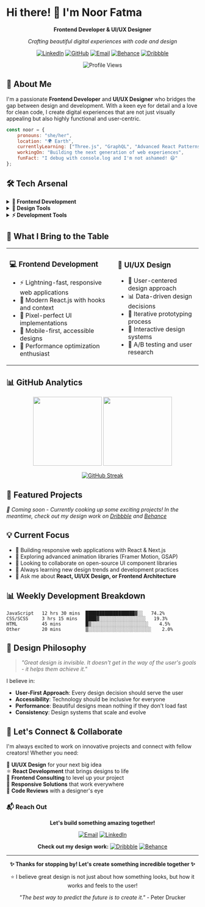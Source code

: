 # Hi there! 👋 I'm Noor Fatma

<div align="center">
  
**Frontend Developer & UI/UX Designer**
  
*Crafting beautiful digital experiences with code and design*

[![LinkedIn](https://img.shields.io/badge/LinkedIn-0077B5?style=for-the-badge&logo=linkedin&logoColor=white)](https://linkedin.com/in/noorfatma411)
[![GitHub](https://img.shields.io/badge/GitHub-100000?style=for-the-badge&logo=github&logoColor=white)](https://github.com/noorfatma411)
[![Email](https://img.shields.io/badge/Email-D14836?style=for-the-badge&logo=gmail&logoColor=white)](mailto:noorfatmanoor411@gmail.com)
[![Behance](https://img.shields.io/badge/Behance-1769ff?style=for-the-badge&logo=behance&logoColor=white)](https://www.behance.net/noorfatmaa)
[![Dribbble](https://img.shields.io/badge/Dribbble-ea4c89?style=for-the-badge&logo=dribbble&logoColor=white)](https://dribbble.com/noorfatma-411)

![Profile Views](https://komarev.com/ghpvc/?username=noorfatma411&style=for-the-badge&color=blueviolet)

</div>

## 🚀 About Me

I'm a passionate **Frontend Developer** and **UI/UX Designer** who bridges the gap between design and development. With a keen eye for detail and a love for clean code, I create digital experiences that are not just visually appealing but also highly functional and user-centric.

```javascript
const noor = {
    pronouns: "she/her",
    location: "🌍 Earth",
    currentlyLearning: ["Three.js", "GraphQL", "Advanced React Patterns"],
    workingOn: "Building the next generation of web experiences",
    funFact: "I debug with console.log and I'm not ashamed! 😄"
};
```

## 🛠️ Tech Arsenal

<details>
<summary><b>🎨 Frontend Development</b></summary>

### Core Technologies
![JavaScript](https://img.shields.io/badge/JavaScript-F7DF1E?style=flat-square&logo=javascript&logoColor=black)
![TypeScript](https://img.shields.io/badge/TypeScript-007ACC?style=flat-square&logo=typescript&logoColor=white)
![HTML5](https://img.shields.io/badge/HTML5-E34F26?style=flat-square&logo=html5&logoColor=white)
![CSS3](https://img.shields.io/badge/CSS3-1572B6?style=flat-square&logo=css3&logoColor=white)

### Frameworks & Libraries
![React](https://img.shields.io/badge/React-20232A?style=flat-square&logo=react&logoColor=61DAFB)
![Next.js](https://img.shields.io/badge/Next.js-000000?style=flat-square&logo=nextdotjs&logoColor=white)
![Redux](https://img.shields.io/badge/Redux-593D88?style=flat-square&logo=redux&logoColor=white)

### Styling & UI
![Tailwind CSS](https://img.shields.io/badge/Tailwind_CSS-38B2AC?style=flat-square&logo=tailwind-css&logoColor=white)
![Material-UI](https://img.shields.io/badge/Material--UI-0081CB?style=flat-square&logo=material-ui&logoColor=white)
![Styled Components](https://img.shields.io/badge/styled--components-DB7093?style=flat-square&logo=styled-components&logoColor=white)
![SASS](https://img.shields.io/badge/SASS-hotpink.svg?style=flat-square&logo=SASS&logoColor=white)

</details>

<details>
<summary  ><b>🎨 Design Tools</b></summary>

<br/>

![Figma](https://img.shields.io/badge/Figma-F24E1E?style=flat-square&logo=figma&logoColor=white)
![Adobe XD](https://img.shields.io/badge/Adobe%20XD-470137?style=flat-square&logo=Adobe%20XD&logoColor=#FF61F6)
![Adobe Photoshop](https://img.shields.io/badge/Adobe%20Photoshop-31A8FF?style=flat-square&logo=Adobe%20Photoshop&logoColor=black)
![Adobe Illustrator](https://img.shields.io/badge/Adobe%20Illustrator-FF9A00?style=flat-square&logo=adobe%20illustrator&logoColor=white)

</details>

<details>
<summary><b>⚡ Development Tools</b></summary>
<br/>

![Git](https://img.shields.io/badge/Git-F05032?style=flat-square&logo=git&logoColor=white)
![VS Code](https://img.shields.io/badge/VS_Code-0078D4?style=flat-square&logo=visual%20studio%20code&logoColor=white)
![Webpack](https://img.shields.io/badge/Webpack-8DD6F9?style=flat-square&logo=Webpack&logoColor=white)
![Vite](https://img.shields.io/badge/Vite-B73BFE?style=flat-square&logo=vite&logoColor=FFD62E)
![Jest](https://img.shields.io/badge/Jest-323330?style=flat-square&logo=Jest&logoColor=white)

</details>

## 🎯 What I Bring to the Table

<table>
<tr>
<td>

### 💻 Frontend Development
- ⚡ Lightning-fast, responsive web applications
- 🔧 Modern React.js with hooks and context
- 🎨 Pixel-perfect UI implementations
- 📱 Mobile-first, accessible designs
- 🚀 Performance optimization enthusiast

</td>
<td>

### 🎨 UI/UX Design
- 👥 User-centered design approach
- 📊 Data-driven design decisions
- 🔄 Iterative prototyping process
- 🎪 Interactive design systems
- 🧪 A/B testing and user research

</td>
</tr>
</table>

## 📊 GitHub Analytics

<div align="center">

<img height="180em" src="https://github-readme-stats.vercel.app/api?username=noorfatma411&show_icons=true&theme=tokyonight&include_all_commits=true&count_private=true"/>
<img height="180em" src="https://github-readme-stats.vercel.app/api/top-langs/?username=noorfatma411&layout=compact&theme=tokyonight"/>

</div>

<div align="center">
  
[![GitHub Streak](https://streak-stats.demolab.com/?user=noorfatma411&theme=tokyonight)](https://git.io/streak-stats)

</div>



## 🌟 Featured Projects

*🚀 Coming soon - Currently cooking up some exciting projects! In the meantime, check out my design work on [Dribbble](https://dribbble.com/noorfatma411) and [Behance](https://www.behance.net/noorfatma411)*


## 💡 Current Focus

- 🔭 Building responsive web applications with React & Next.js
- 🌱 Exploring advanced animation libraries (Framer Motion, GSAP)
- 👯 Looking to collaborate on open-source UI component libraries
- 🤔 Always learning new design trends and development practices
- 💬 Ask me about **React, UI/UX Design, or Frontend Architecture**

## 📊 Weekly Development Breakdown

```text
JavaScript   12 hrs 30 mins  ██████████████████▓░░   74.2%
CSS/SCSS     3 hrs 15 mins   ████▓░░░░░░░░░░░░░░░░░   19.3%
HTML         45 mins         █▒░░░░░░░░░░░░░░░░░░░░░    4.5%
Other        20 mins         ▒░░░░░░░░░░░░░░░░░░░░░░░    2.0%
```

## 🎨 Design Philosophy

> *"Great design is invisible. It doesn't get in the way of the user's goals - it helps them achieve it."*

I believe in:
- **User-First Approach**: Every design decision should serve the user
- **Accessibility**: Technology should be inclusive for everyone
- **Performance**: Beautiful designs mean nothing if they don't load fast
- **Consistency**: Design systems that scale and evolve

## 🤝 Let's Connect & Collaborate

I'm always excited to work on innovative projects and connect with fellow creators! Whether you need:

🎨 **UI/UX Design** for your next big idea  
⚛️ **React Development** that brings designs to life  
🚀 **Frontend Consulting** to level up your project  
📱 **Responsive Solutions** that work everywhere  
🔧 **Code Reviews** with a designer's eye  

### 📬 Reach Out

<div align="center">

**Let's build something amazing together!**

[![Email](https://img.shields.io/badge/Email_Me-D14836?style=for-the-badge&logo=gmail&logoColor=white)](mailto:noorfatmanoor411@gmail.com)
[![LinkedIn](https://img.shields.io/badge/Connect_on_LinkedIn-0077B5?style=for-the-badge&logo=linkedin&logoColor=white)](https://linkedin.com/in/noorfatma411)

**Check out my design work:**
[![Dribbble](https://img.shields.io/badge/Follow_on_Dribbble-ea4c89?style=for-the-badge&logo=dribbble&logoColor=white)](https://dribbble.com/noorfatma411)
[![Behance](https://img.shields.io/badge/View_on_Behance-1769ff?style=for-the-badge&logo=behance&logoColor=white)](https://www.behance.net/noorfatma411)

</div>

---

<div align="center">

**✨ Thanks for stopping by! Let's create something incredible together ✨**

⭐ I believe great design is not just about how something looks, but how it works and feels to the user!

*"The best way to predict the future is to create it."* - Peter Drucker

</div>
